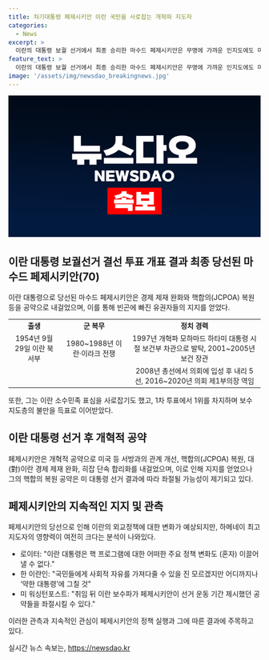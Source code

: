 ```yaml
---
title: 차기대통령 페제시키안 이란 국민을 사로잡는 개혁파 지도자
categories:
  - News
excerpt: >
  이란의 대통령 보궐 선거에서 최종 승리한 마수드 페제시키안은 무명에 가까운 인지도에도 미국 등 서방과의 관계 개선, 핵합의(JCPOA) 복원 등을 통한 경제 제재 완화를 약속함으로써 지지를 얻었다. 페제시키안은 이란 개혁파 정치인으로, 군 복무를 거쳐 의사로 활동한 뒤 정치에 뛰어들었으며, 여러 차례의 선거에서 성공을 거두었다. 그러나 그의 실제 외교정책에 대한 변화와 효과에 대한 의문이 여전히 남아있다.
feature_text: >
  이란의 대통령 보궐 선거에서 최종 승리한 마수드 페제시키안은 무명에 가까운 인지도에도 미국 등 서방과의 관계 개선, 핵합의(JCPOA) 복원 등을 통한 경제 제재 완화를 약속함으로써 지지를 얻었다. 페제시키안은 이란 개혁파 정치인으로, 군 복무를 거쳐 의사로 활동한 뒤 정치에 뛰어들었으며, 여러 차례의 선거에서 성공을 거두었다. 그러나 그의 실제 외교정책에 대한 변화와 효과에 대한 의문이 여전히 남아있다.
image: '/assets/img/newsdao_breakingnews.jpg'
---
```


<p><img src="/assets/img/newsdao_breakingnews.jpg" alt="pcversion 속보" /></p>

<h2 data-ke-size="size26">이란 대통령 보궐선거 결선 투표 개표 결과 최종 당선된 마수드 페제시키안(70)</h2>

<p data-ke-size="size16">이란 대통령으로 당선된 마수드 페제시키안은 경제 제재 완화와 핵합의(JCPOA) 복원 등을 공약으로 내걸었으며, 이를 통해 빈곤에 빠진 유권자들의 지지를 얻었다.</p>

<table>
  <tr>
    <td style="text-align: center; height: 17px;"><b>출생</b></td>
    <td style="text-align: center; height: 17px;"><b>군 복무</b></td>
    <td style="text-align: center; height: 17px;"><b>정치 경력</b></td>
  </tr>
  <tr>
    <td style="text-align: center;">1954년 9월 29일 이란 북서부</td>
    <td style="text-align: center;">1980~1988년 이란·이라크 전쟁</td>
    <td style="text-align: center;">1997년 개혁파 모하마드 하타미 대통령 시절 보건부 차관으로 발탁, 2001~2005년 보건 장관</td>
  </tr>
  <tr>
    <td style="text-align: center;"></td>
    <td style="text-align: center;"></td>
    <td style="text-align: center;">2008년 총선에서 의회에 입성 후 내리 5선, 2016~2020년 의회 제1부의장 역임</td>
  </tr>
</table>

<p data-ke-size="size16">또한, 그는 이란 소수민족 표심을 사로잡기도 했고, 1차 투표에서 1위를 차지하며 보수 지도층의 불만을 득표로 이어받았다.</p>

<h2 data-ke-size="size26">이란 대통령 선거 후 개혁적 공약</h2>

<p data-ke-size="size16">페제시키안은 개혁적 공약으로 미국 등 서방과의 관계 개선, 핵합의(JCPOA) 복원, 대(對)이란 경제 제재 완화, 히잡 단속 합리화를 내걸었으며, 이로 인해 지지를 얻었으나 그의 핵합의 복원 공약은 미 대통령 선거 결과에 따라 좌절될 가능성이 제기되고 있다.</p>

<h2 data-ke-size="size26">페제시키안의 지속적인 지지 및 관측</h2>

<p data-ke-size="size16">페제시키안의 당선으로 인해 이란의 외교정책에 대한 변화가 예상되지만, 하메네이 최고지도자의 영향력이 여전히 크다는 분석이 나와있다.</p>

<ul>
  <li>로이터: "이란 대통령은 핵 프로그램에 대한 어떠한 주요 정책 변화도 (혼자) 이끌어낼 수 없다."</li>
  <li>한 이란인: "국민들에게 사회적 자유를 가져다줄 수 있을 진 모르겠지만 어디까지나 ‘약한 대통령’에 그칠 것"</li>
  <li>미 워싱턴포스트: "취임 뒤 이란 보수파가 페제시키안이 선거 운동 기간 제시했던 공약들을 좌절시킬 수 있다."</li>
</ul>

<p data-ke-size="size16">이러한 관측과 지속적인 관심이 페제시키안의 정책 실행과 그에 따른 결과에 주목하고 있다.</p>
실시간 뉴스 속보는, <a href="https://newsdao.kr" rel="dofollow">https://newsdao.kr</a>



